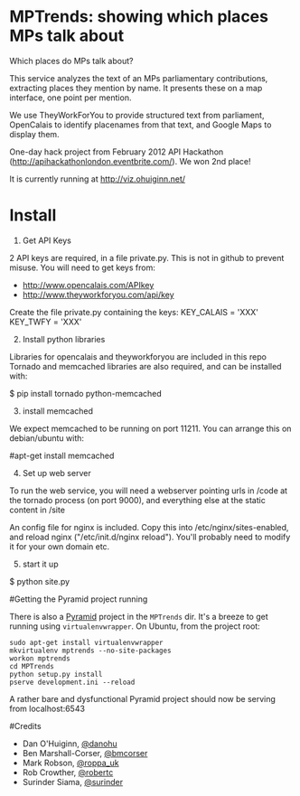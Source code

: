 # MPTrends: showing which places MPs talk about

Which places do MPs talk about?

This service analyzes the text of an MPs parliamentary contributions, extracting places they mention by name. It presents these on a map interface, one point per mention.

We use TheyWorkForYou to provide structured text from parliament, OpenCalais to identify placenames from that text, and Google Maps to display them.

One-day hack project from February 2012 API Hackathon (http://apihackathonlondon.eventbrite.com/). We won 2nd place!

It is currently running at http://viz.ohuiginn.net/

# Install

1) Get API Keys

2 API keys are required, in a file private.py. This is not in github to prevent misuse. You will need to get keys from:

- http://www.opencalais.com/APIkey
- http://www.theyworkforyou.com/api/key

Create the file private.py containing the keys:
KEY_CALAIS = 'XXX'
KEY_TWFY = 'XXX'

2) Install python libraries

Libraries for opencalais and theyworkforyou are included in this repo
Tornado and memcached libraries are also required, and can be installed with:

$ pip install tornado python-memcached

3) install memcached

We expect memcached to be running on port 11211. You can arrange this on debian/ubuntu with:

#apt-get install memcached

4) Set up web server

To run the web service, you will need a webserver pointing urls in /code at the tornado process (on port 9000), and everything else at the static content in /site

An config file for nginx is included. Copy this into /etc/nginx/sites-enabled, and reload nginx ("/etc/init.d/nginx reload"). You'll probably need to modify it for your own domain etc.

5) start it up

$ python site.py

#Getting the Pyramid project running

There is also a [Pyramid](http://docs.pylonsproject.org/en/latest/docs/pyramid.html) project in the `MPTrends` dir.
It's a breeze to get running using `virtualenvwrapper`. On Ubuntu, from the project root:
	
    sudo apt-get install virtualenvwrapper
    mkvirtualenv mptrends --no-site-packages
    workon mptrends
    cd MPTrends
    python setup.py install
    pserve development.ini --reload

A rather bare and dysfunctional Pyramid project should now be serving from localhost:6543

#Credits
 - Dan O'Huiginn, [@danohu](http://twitter.com/danohu)
 - Ben Marshall-Corser, [@bmcorser](http://twitter.com/bmcorser)
 - Mark Robson, [@roppa_uk](http://twitter.com/roppa_uk)
 - Rob Crowther, [@robertc](http://twitter.com/robertc)
 - Surinder Siama, [@surinder](http://twitter.com/surinder)
